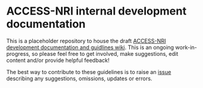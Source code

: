 # ACCESS-NRI internal development documentation

This is a placeholder repository to house the draft [ACCESS-NRI development documentation and guidlines wiki](https://github.com/ACCESS-NRI/dev-docs/wiki). This is an ongoing work-in-progress, so please feel free to get involved, make suggestions, edit content and/or provide helpful feedback!

The best way to contribute to these guidelines is to raise an [issue](https://github.com/ACCESS-NRI/dev-docs/issues) describing any suggestions, omissions, updates or errors. 



